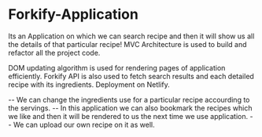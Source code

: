 # Forkify-Application

 Its an Application on which we can search recipe and then it will show us all the details of that particular recipe!
 MVC Architecture is used to build and refactor all the project code.
 
DOM updating algorithm is used for rendering pages of application efficiently. Forkify API is also used to fetch search results and each detailed recipe with its 
ingredients. Deployment on Netlify.

 
--  We can change the ingredients use for a particular recipe accourding to the servings.
--  In this application we can also bookmark the recipes which we like and then it will be rendered to us the next time we use application.
--  We can upload our own recipe on it as well.
